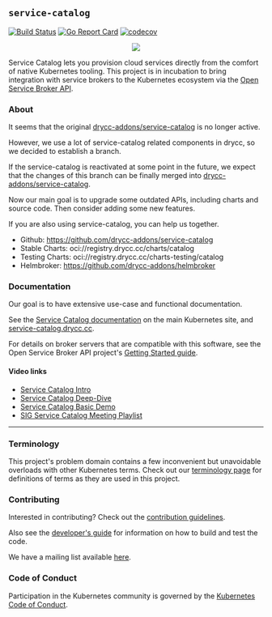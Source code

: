 ## `service-catalog`

[![Build Status](https://drone.drycc.cc/api/badges/drycc-addons/service-catalog/status.svg)](https://drone.drycc.cc/drycc-addons/service-catalog)
[![Go Report Card](https://goreportcard.com/badge/github.com/drycc-addons/service-catalog)](https://goreportcard.com/report/github.com/drycc-addons/service-catalog)
[![codecov](https://codecov.io/gh/drycc-addons/service-catalog/branch/main/graph/badge.svg)](https://codecov.io/gh/drycc-addons/service-catalog)

<p align="center">
    <a href="https://service-catalog.drycc.cc">
        <img src="/docsite/images/homepage-logo.png">
    </a>
</p>

Service Catalog lets you provision cloud services directly from the comfort of native Kubernetes tooling.
This project is in incubation to bring integration with service
brokers to the Kubernetes ecosystem via the [Open Service Broker API](https://github.com/openservicebrokerapi/servicebroker).

### About

It seems that the original [drycc-addons/service-catalog](https://github.com/drycc-addons/service-catalog) is no longer active.

However, we use a lot of service-catalog related components in drycc, so we decided to establish a branch.

If the service-catalog is reactivated at some point in the future, we expect that the changes of this branch can be finally merged into [drycc-addons/service-catalog](https://github.com/drycc-addons/service-catalog).

Now our main goal is to upgrade some outdated APIs, including charts and source code. Then consider adding some new features.

If you are also using service-catalog, you can help us together.

* Github: https://github.com/drycc-addons/service-catalog
* Stable Charts: oci://registry.drycc.cc/charts/catalog
* Testing Charts: oci://registry.drycc.cc/charts-testing/catalog
* Helmbroker: https://github.com/drycc-addons/helmbroker

### Documentation

Our goal is to have extensive use-case and functional documentation.

See the [Service Catalog documentation](https://kubernetes.io/docs/concepts/service-catalog/)
on the main Kubernetes site, and [service-catalog.drycc.cc](https://service-catalog.drycc.cc/docs).

For details on broker servers that are compatible with this software, see the
Open Service Broker API project's [Getting Started guide](https://github.com/openservicebrokerapi/servicebroker/blob/master/gettingStarted.md).

#### Video links

- [Service Catalog Intro](https://www.youtube.com/watch?v=bm59dpmMhAk)
- [Service Catalog Deep-Dive](https://www.youtube.com/watch?v=0zp0y8Mo_BE)
- [Service Catalog Basic Demo](https://goo.gl/IJ6CV3)
- [SIG Service Catalog Meeting Playlist](https://goo.gl/ZmLNX9)

---

### Terminology

This project's problem domain contains a few inconvenient but unavoidable
overloads with other Kubernetes terms. Check out our [terminology page](./terminology.md)
for definitions of terms as they are used in this project.

### Contributing

Interested in contributing? Check out the [contribution guidelines](./CONTRIBUTING.md).

Also see the [developer's guide](./docs/devguide.md) for information on how to
build and test the code.

We have a mailing list available
[here](https://groups.google.com/forum/#!forum/kubernetes-sig-service-catalog).

### Code of Conduct

Participation in the Kubernetes community is governed by the
[Kubernetes Code of Conduct](./code-of-conduct.md).
